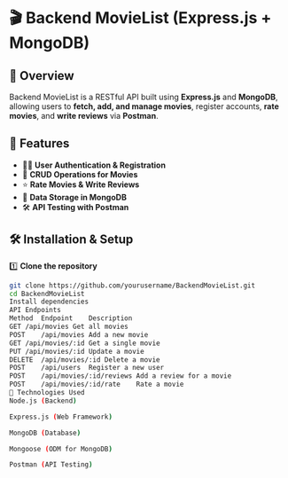 # 🎬 Backend MovieList (Express.js + MongoDB)

## 📖 Overview
Backend MovieList is a RESTful API built using **Express.js** and **MongoDB**, allowing users to **fetch, add, and manage movies**, register accounts, **rate movies**, and **write reviews** via **Postman**.

## 🚀 Features
- 🧑‍💻 **User Authentication & Registration**
- 🎥 **CRUD Operations for Movies**
- ⭐ **Rate Movies & Write Reviews**
- 📁 **Data Storage in MongoDB**
- 🛠️ **API Testing with Postman**

## 🛠 Installation & Setup

1️⃣ **Clone the repository**  
```sh
git clone https://github.com/yourusername/BackendMovieList.git
cd BackendMovieList
Install dependencies
API Endpoints
Method	Endpoint	Description
GET	/api/movies	Get all movies
POST	/api/movies	Add a new movie
GET	/api/movies/:id	Get a single movie
PUT	/api/movies/:id	Update a movie
DELETE	/api/movies/:id	Delete a movie
POST	/api/users	Register a new user
POST	/api/movies/:id/reviews	Add a review for a movie
POST	/api/movies/:id/rate	Rate a movie
🔧 Technologies Used
Node.js (Backend)

Express.js (Web Framework)

MongoDB (Database)

Mongoose (ODM for MongoDB)

Postman (API Testing)
